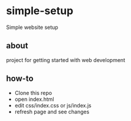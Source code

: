 # simple-setup
Simple website setup

## about
project for getting started with web development

## how-to
* Clone this repo
* open index.html
* edit css/index.css or js/index.js
* refresh page and see changes
